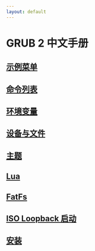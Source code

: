 ```yaml
---
layout: default
---
```


# GRUB 2 中文手册

## [示例菜单](./grub2_menu_zh.md)

## [命令列表](./grub2_cmd_zh.md)

## [环境变量](./grub2_var_zh.md)

## [设备与文件](./grub2_disk_zh.md)

## [主题](./grub2_gfx_zh.md)

## [Lua](./grub2_lua_zh.md)

## [FatFs](./grub2_fatfs_zh.md)

## [ISO Loopback 启动](./grub2_loopback.md)

## [安装](./grub2_install_zh.md)
